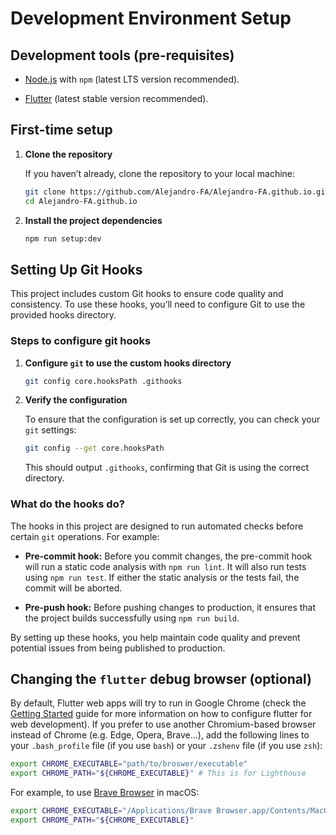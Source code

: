 # Development Environment Setup

## Development tools (pre-requisites)

- [Node.js](https://nodejs.org/en/download/package-manager) with `npm` (latest LTS version recommended).

- [Flutter](https://flutter.dev/docs/get-started/install) (latest stable version recommended).

## First-time setup

1. **Clone the repository**

   If you haven’t already, clone the repository to your local machine:

   ```bash
   git clone https://github.com/Alejandro-FA/Alejandro-FA.github.io.git
   cd Alejandro-FA.github.io
   ```

2. **Install the project dependencies**

    ```bash
    npm run setup:dev
    ```

## Setting Up Git Hooks

This project includes custom Git hooks to ensure code quality and consistency. To use these hooks, you’ll need to configure Git to use the provided hooks directory.

### Steps to configure git hooks

1. **Configure `git` to use the custom hooks directory**

   ```bash
   git config core.hooksPath .githooks
   ```

2. **Verify the configuration**

   To ensure that the configuration is set up correctly, you can check your `git` settings:

   ```bash
   git config --get core.hooksPath
   ```

   This should output `.githooks`, confirming that Git is using the correct directory.

### What do the hooks do?

The hooks in this project are designed to run automated checks before certain `git` operations. For example:

- **Pre-commit hook:** Before you commit changes, the pre-commit hook will run a static code analysis with `npm run lint`. It will also run tests using `npm run test`. If either the static analysis or the tests fail, the commit will be aborted.

- **Pre-push hook:** Before pushing changes to production, it ensures that the project builds successfully using `npm run build`.

By setting up these hooks, you help maintain code quality and prevent potential issues from being published to production.

## Changing the `flutter` debug browser (optional)

By default, Flutter web apps will try to run in Google Chrome (check the [Getting Started](https://docs.flutter.dev/get-started/install) guide for more information on how to configure flutter for web development). If you prefer to use another Chromium-based browser instead of Chrome (e.g. Edge, Opera, Brave...), add the following lines to your `.bash_profile` file (if you use `bash`) or your `.zshenv` file (if you use `zsh`):

```bash
export CHROME_EXECUTABLE="path/to/broswer/executable"
export CHROME_PATH="${CHROME_EXECUTABLE}" # This is for Lighthouse
```

For example, to use [Brave Browser](https://brave.com/) in macOS:

```bash
export CHROME_EXECUTABLE="/Applications/Brave Browser.app/Contents/MacOS/Brave Browser"
export CHROME_PATH="${CHROME_EXECUTABLE}"
```
